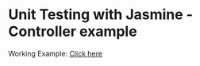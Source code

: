 # Unit Testing with Jasmine - Controller example

Working Example: [Click here](https://lpm0073.github.io/jhu-course5-module5-lecture44)